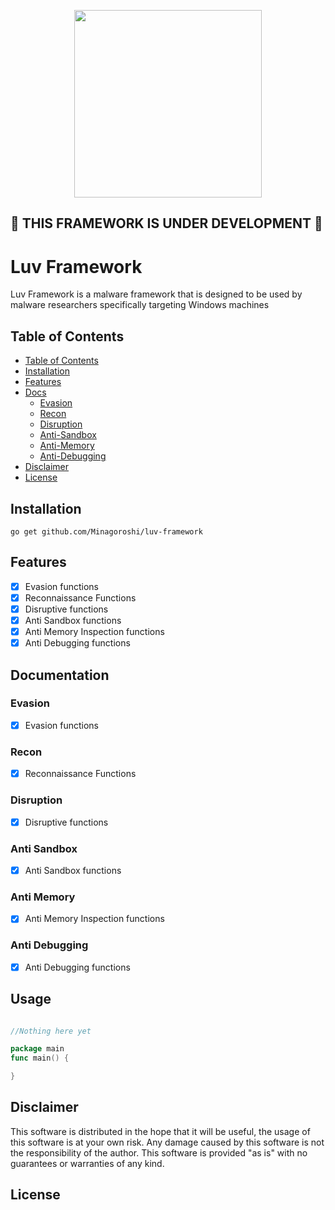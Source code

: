 <p align="center">
  <img width="300" height="300" src="https://i.ibb.co/gvPFbnN/729626.png">
</p>

## 🚧 THIS FRAMEWORK IS UNDER DEVELOPMENT 🚧

# Luv Framework
Luv Framework is a malware framework that is designed to be used by malware researchers
specifically targeting Windows machines



## Table of Contents
- [Table of Contents](#table-of-contents)
- [Installation](#installation)
- [Features](#features)
- [Docs](#documentation)
  - [Evasion](#evasion)
  - [Recon](#recon)
  - [Disruption](#disruption)
  - [Anti-Sandbox](#anti-sandbox)
  - [Anti-Memory](#anti-memory)
  - [Anti-Debugging](#anti-debugging)
- [Disclaimer](#disclaimer)
- [License](#license)

## Installation
`go get github.com/Minagoroshi/luv-framework`

## Features
- [x] Evasion functions
- [x] Reconnaissance Functions
- [x] Disruptive functions
- [x] Anti Sandbox functions
- [x] Anti Memory Inspection functions
- [x] Anti Debugging functions

## Documentation
### Evasion
- [x] Evasion functions

### Recon
- [x] Reconnaissance Functions

### Disruption
- [x] Disruptive functions

### Anti Sandbox
- [x] Anti Sandbox functions

### Anti Memory
- [x] Anti Memory Inspection functions

### Anti Debugging
- [x] Anti Debugging functions



## Usage

```go

//Nothing here yet

package main
func main() {

}
```

## Disclaimer
This software is distributed in the hope that it will be useful, the usage of this software is at your own risk.
Any damage caused by this software is not the responsibility of the author.
This software is provided "as is" with no guarantees or warranties of any kind.

## License
